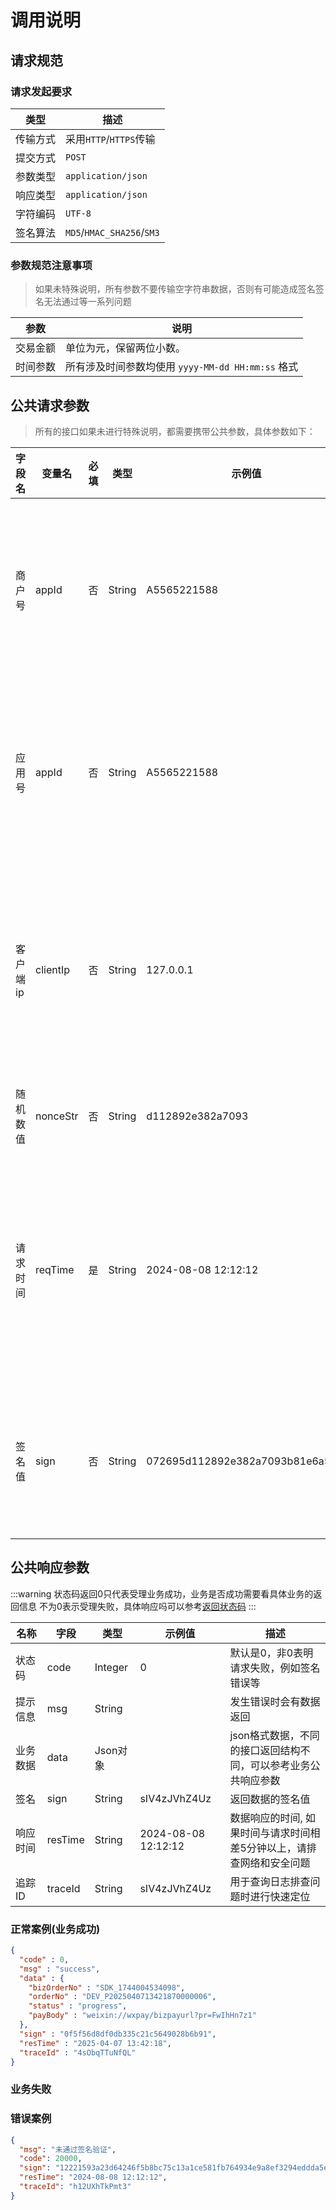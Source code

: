 # 调用说明

## 请求规范
### 请求发起要求 
| 类型   | 描述                        |
|------|---------------------------| 
| 传输方式 | 采用`HTTP`/`HTTPS`传输        | 
| 提交方式 | `POST`                    | 
| 参数类型 | `application/json`        | 
| 响应类型 | `application/json`        | 
| 字符编码 | `UTF-8`                   | 
| 签名算法 | `MD5`/`HMAC_SHA256`/`SM3` | 

### 参数规范注意事项
> 如果未特殊说明，所有参数不要传输空字符串数据，否则有可能造成签名签名无法通过等一系列问题

| 参数   | 说明                                   |
|------|--------------------------------------| 
| 交易金额 | 单位为元，保留两位小数。                         |
| 时间参数 | 所有涉及时间参数均使用 `yyyy-MM-dd HH:mm:ss` 格式 |

## 公共请求参数
> 所有的接口如果未进行特殊说明，都需要携带公共参数，具体参数如下：

| 字段名<img width=70/> | 变量名      | 必填 | 类型     | 示例值                              | 描述<img width=200/>             |
|--------------------|----------|----|--------|----------------------------------|--------------------------------|
| 商户号                | appId    | 否  | String | A5565221588                      | 实际使用中请填写自己的商户号, 商户号不可超过32位     |
| 应用号                | appId    | 否  | String | A5565221588                      | 实际使用中请填写自己的appId, 应用号不可超过32位   |
| 客户端ip              | clientIp | 否  | String | 127.0.0.1                        | 支持V4和V6，部分支付方式要求必填，推荐所有情况都传输IP |
| 随机数值               | nonceStr | 否  | String | d112892e382a7093                 | 生产随机数用于签名                      | 
| 请求时间               | reqTime  | 是  | String | 2024-08-08 12:12:12              | 默认为当前时间，建议使用当前时间，与当前时间误差在5分钟以内 |
| 签名值                | sign     | 否  | String | 072695d112892e382a7093b81e6a52af | 参数数据的签名值，开启验签选项后必传             |

## 公共响应参数
:::warning
状态码返回0只代表受理业务成功，业务是否成功需要看具体业务的返回信息 不为0表示受理失败，具体响应吗可以参考[返回状态码](返回状态码.md)
::: 

| 名称<img width=70/> | 字段      | 类型      | 示例值                 | 描述                                   |
|-------------------|---------|---------|---------------------|--------------------------------------|
| 状态码               | code    | Integer | 0                   | 默认是0，非0表明请求失败，例如签名错误等                |
| 提示信息              | msg     | String  |                     | 发生错误时会有数据返回                          |
| 业务数据              | data    | Json对象  |                     | json格式数据，不同的接口返回结构不同，可以参考业务公共响应参数    |
| 签名                | sign    | String  | sIV4zJVhZ4Uz        | 返回数据的签名值                             |
| 响应时间              | resTime | String  | 2024-08-08 12:12:12 | 数据响应的时间, 如果时间与请求时间相差5分钟以上，请排查网络和安全问题 |
| 追踪ID              | traceId | String  | sIV4zJVhZ4Uz        | 用于查询日志排查问题时进行快速定位                    |

### 正常案例(业务成功)
```json
{
  "code" : 0,
  "msg" : "success",
  "data" : {
    "bizOrderNo" : "SDK_1744004534098",
    "orderNo" : "DEV_P2025040713421870000006",
    "status" : "progress",
    "payBody" : "weixin://wxpay/bizpayurl?pr=FwIhHn7z1"
  },
  "sign" : "0f5f56d8df0db335c21c5649028b6b91",
  "resTime" : "2025-04-07 13:42:18",
  "traceId" : "4sObqTTuNfQL"
}
```
### 业务失败

### 错误案例
```json
{
  "msg": "未通过签名验证",
  "code": 20000,
  "sign": "12221593a23d64246f5b8bc75c13a1ce581fb764934e9a8ef3294eddda5ec6a2",
  "resTime": "2024-08-08 12:12:12",
  "traceId": "h12UXhTkPmt3"
}
```


